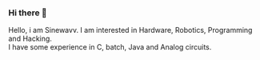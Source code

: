 ### Hi there 👋

Hello, i am Sinewavv.
I am interested in Hardware, Robotics, Programming and Hacking.
<br>
I have some experience in C, batch, Java and Analog circuits.
